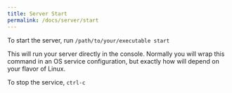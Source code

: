 ```yaml
---
title: Server Start
permalink: /docs/server/start
---
```


To start the server, run `/path/to/your/executable start`

This will run your server directly in the console. 
Normally you will wrap this command in an OS service configuration, but exactly how will depend on your flavor of Linux.  

To stop the service, `ctrl-c`
